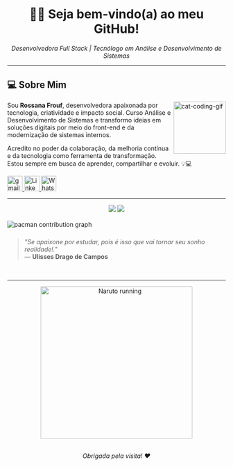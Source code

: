 <h1 align="center"> 👩‍💻 Seja bem-vindo(a) ao meu GitHub! </h1> 
<p align="center"><i>Desenvolvedora Full Stack | Tecnólogo em Análise e Desenvolvimento de Sistemas</i></p>

---

## 💻 Sobre Mim

<img align="right" alt="cat-coding-gif" src="https://media.giphy.com/media/JIX9t2j0ZTN9S/giphy.gif" width="120" />

Sou **Rossana Frouf**, desenvolvedora apaixonada por tecnologia, criatividade e impacto social. Curso Análise e Desenvolvimento de Sistemas e transformo ideias em soluções digitais por meio do front-end e da modernização de sistemas internos.

Acredito no poder da colaboração, da melhoria contínua e da tecnologia como ferramenta de transformação. Estou sempre em busca de aprender, compartilhar e evoluir. 💡💻

<!--<div align="center">
  <a href="https://portfolio-2-swart-tau.vercel.app/">
    <img src="https://img.shields.io/static/v1?message=Portfolio&logo=web&label=&color=6C63FF&logoColor=white&labelColor=&style=for-the-badge" height="36" alt="portfolio icon" />
  </a>-->
  <a href="mailto:rossana.frouf@gmail.com">
    <img src="https://img.shields.io/static/v1?message=Gmail&logo=gmail&label=&color=FF6584&logoColor=white&labelColor=&style=for-the-badge" height="35" alt="gmail logo" />
  </a> 
  <a href="https://www.linkedin.com/in/rossana-frouf/">
    <img src="https://img.shields.io/static/v1?message=LinkedIn&logo=linkedin&label=&color=0077B5&logoColor=white&labelColor=&style=for-the-badge" height="35" alt="LinkedIn logo" />
  </a>
  <a href="https://wa.me/5521982570616">
    <img src="https://img.shields.io/static/v1?message=WhatsApp&logo=whatsapp&label=&color=25D366&logoColor=white&labelColor=&style=for-the-badge" height="35" alt="WhatsApp logo" />
  </a>
</div>

---

<div align="center">
  <img src="https://github-readme-stats.vercel.app/api/top-langs/?username=rossanafrouf&layout=compact&langs_count=20&theme=tokyonight" />
  <img src="https://github-readme-streak-stats.herokuapp.com/?user=rossanafrouf&theme=tokyonight" />
</div>

<br>

<picture>
  <source media="(prefers-color-scheme: dark)" srcset="https://raw.githubusercontent.com/RossanaFrouf/RossanaFrouf/output/pacman-contribution-graph-dark.svg">
  <source media="(prefers-color-scheme: light)" srcset="https://raw.githubusercontent.com/RossanaFrouf/RossanaFrouf/output/pacman-contribution-graph.svg">
  <img alt="pacman contribution graph" src="https://raw.githubusercontent.com/RossanaFrouf/RossanaFrouf/output/pacman-contribution-graph.svg">
</picture>

###


###

###

> _"Se apaixone por estudar, pois é isso que vai tornar seu sonho realidade!."_   
> — **Ulisses Drago de Campos**
<br>

---

<div align="center">
  <img align="middle" src="https://github.com/user-attachments/assets/44296890-aa50-4ab3-9f9c-fbf4dd8ed8bc" width="350" alt="Naruto running" />
</div>
<br>
<p align="center"><i>Obrigada pela visita! ❤️</i></p>

